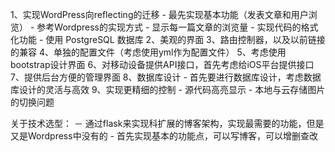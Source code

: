 1、实现WordPress向reflecting的迁移
    - 最先实现基本功能（发表文章和用户浏览）
    - 参考Wordpress的实现方式
    - 显示每一篇文章的浏览量
    - 实现代码的格式化功能
    - 使用 PostgreSQL 数据库
2、美观的界面
3、路由控制器，以及以前链接的兼容
4、单独的配置文件（考虑使用yml作为配置文件）
5、考虑使用bootstrap设计界面
6、对移动设备提供API接口，首先考虑给iOS平台提供接口
7、提供后台方便的管理界面
8、数据库设计
    - 首先要进行数据库设计，考虑数据库设计的灵活与高效
9、实现更精细的控制
    - 源代码高亮显示
    - 本地与云存储图片的切换问题

关于技术选型：
    － 通过flask来实现科扩展的博客架构，实现最需要的功能，但是又是Wordpress中没有的
    - 首先实现基本的功能点，可以写博客，可以增删查改
